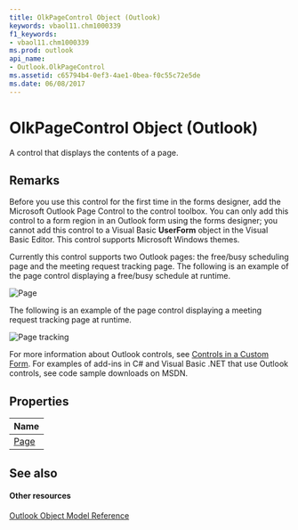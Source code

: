 ```yaml
---
title: OlkPageControl Object (Outlook)
keywords: vbaol11.chm1000339
f1_keywords:
- vbaol11.chm1000339
ms.prod: outlook
api_name:
- Outlook.OlkPageControl
ms.assetid: c65794b4-0ef3-4ae1-0bea-f0c55c72e5de
ms.date: 06/08/2017
---
```



# OlkPageControl Object (Outlook)

A control that displays the contents of a page.


## Remarks

Before you use this control for the first time in the forms designer, add the Microsoft Outlook Page Control to the control toolbox. You can only add this control to a form region in an Outlook form using the forms designer; you cannot add this control to a Visual Basic **UserForm** object in the Visual Basic Editor. This control supports Microsoft Windows themes.

Currently this control supports two Outlook pages: the free/busy scheduling page and the meeting request tracking page. The following is an example of the page control displaying a free/busy schedule at runtime. 


![Page](images/olPage_ZA10120531.gif)



The following is an example of the page control displaying a meeting request tracking page at runtime. 


![Page tracking](images/olPageTracking_ZA10141335.gif)



For more information about Outlook controls, see [Controls in a Custom Form](http://msdn.microsoft.com/library/fcba1b34-c526-5d01-8644-cb8852bd2348%28Office.15%29.aspx). For examples of add-ins in C# and Visual Basic .NET that use Outlook controls, see code sample downloads on MSDN. 


## Properties



|**Name**|
|:-----|
|[Page](olkpagecontrol-page-property-outlook.md)|

## See also


#### Other resources


[Outlook Object Model Reference](http://msdn.microsoft.com/library/73221b13-d8d8-99b8-3394-b95dbbfd5ddc%28Office.15%29.aspx)

